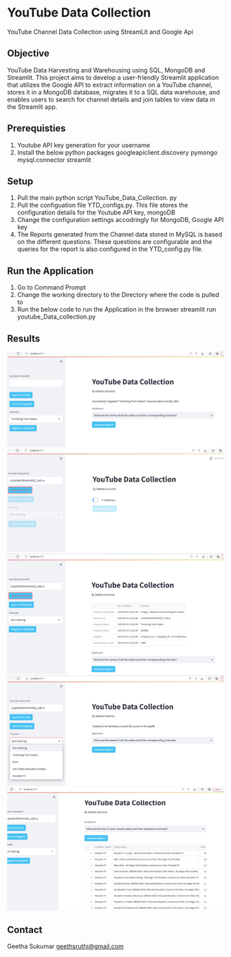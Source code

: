 # YouTube Data Collection
YouTube Channel Data Collection using StreamLit and Google Api

## Objective
YouTube Data Harvesting and Warehousing using SQL, MongoDB and Streamlit.
This project aims to develop a user-friendly Streamlit application that utilizes the Google API to extract information on a YouTube channel, stores it in a MongoDB database, migrates it to a SQL data warehouse, and enables users to search for channel details and join tables to view data in the Streamlit app.

## Prerequisties
1. Youtube API key generation for your username
2. Install the below python packages
  googleapiclient.discovery
  pymongo
  mysql.connector
  streamlit
  
## Setup
1. Pull the main python script YouTube_Data_Collection. py
2. Pull the configuation file YTD_configs.py. This file stores the configuration details for the Youtube API key, mongoDB
3. Change the configuration settings accodringly for MongoDB, Google API key
4. The Reports generated from the Channel data stored in MySQL is based on the different questions. These questions are configurable and the queries for the report is also configured in the YTD_config.py file.

## Run the Application
1. Go to Command Prompt
2. Change the working directory to the Directory where the code is pulled to 
3. Run the below code to run the Application in the browser
    streamlit run youtube_Data_collection.py

## Results
![Project output](Images/YouTube_App.PNG)
![Data output](Images/Search_YT.PNG)
![Data output](Images/YT_Data.PNG)
![Data output](Images/MongoDB-DW.PNG)
![Data output](Images/Reports.PNG)

## Contact
Geetha Sukumar
geethsruthi@gmail.com
